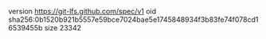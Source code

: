 version https://git-lfs.github.com/spec/v1
oid sha256:0b1520b921b5557e59bce7024bae5e1745848934f3b83fe74f078cd16539455b
size 23342
